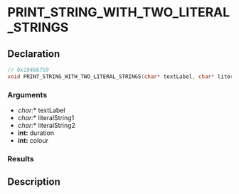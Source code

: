 # PRINT_STRING_WITH_TWO_LITERAL_STRINGS

## Declaration
```cpp
// 0x19486759
void PRINT_STRING_WITH_TWO_LITERAL_STRINGS(char* textLabel, char* literalString1, char* literalString2, int duration, int colour);
```

### Arguments
- **char*:** textLabel
- **char*:** literalString1
- **char*:** literalString2
- **int:** duration
- **int:** colour

### Results

## Description
